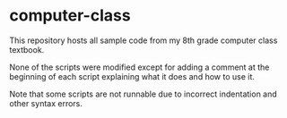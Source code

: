 
# computer-class

This repository hosts all sample code from my 8th grade computer class textbook.

None of the scripts were modified except for adding a comment at the beginning of each script
explaining what it does and how to use it.

Note that some scripts are not runnable due to incorrect indentation and other syntax errors.
